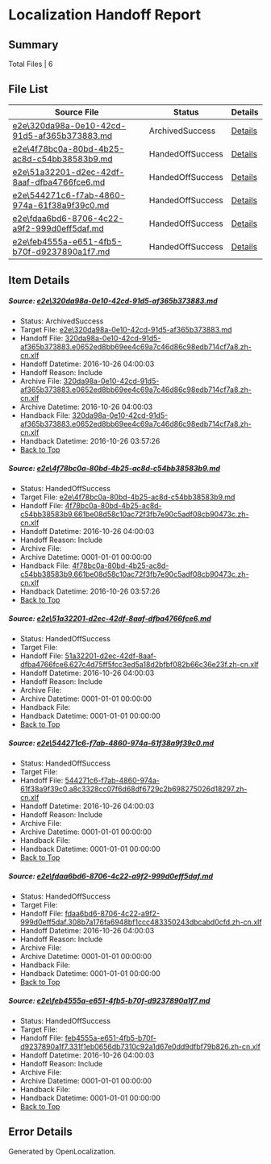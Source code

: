 # <a name='report-top'></a> Localization Handoff Report

## Summary
 Total Files | 6

## File List
 Source File | Status | Details 
 ----------- | ------ | ------- 
 [e2e\320da98a-0e10-42cd-91d5-af365b373883.md](https://github.com/OpenLocalizationTestOrg/ol-test0/blob/65938d365c0ac73cde60c72d8b3db24eec94e195/e2e/320da98a-0e10-42cd-91d5-af365b373883.md) | ArchivedSuccess | [Details](#af7361fc85ecbbc87f271edc08043fac5aaba1a91)
 [e2e\4f78bc0a-80bd-4b25-ac8d-c54bb38583b9.md](https://github.com/OpenLocalizationTestOrg/ol-test0/blob/160327c40667344ea5ee069e5f07e78d53fa69c3/e2e/4f78bc0a-80bd-4b25-ac8d-c54bb38583b9.md) | HandedOffSuccess | [Details](#5eea3b2e90bf5a6c2dc47ae41d61848ef31d818b2)
 [e2e\51a32201-d2ec-42df-8aaf-dfba4766fce6.md](https://github.com/OpenLocalizationTestOrg/ol-test0/blob/ce7e50831a7c6b208fb3abb4f1e1fa09657be44c/e2e/51a32201-d2ec-42df-8aaf-dfba4766fce6.md) | HandedOffSuccess | [Details](#caeb80a17a5708f819ab38c5d111b7d9f38a8eba3)
 [e2e\544271c6-f7ab-4860-974a-61f38a9f39c0.md](https://github.com/OpenLocalizationTestOrg/ol-test0/blob/c9c07b723b974074efb14739cc222935791d13d8/e2e/544271c6-f7ab-4860-974a-61f38a9f39c0.md) | HandedOffSuccess | [Details](#513cb52c7679487f26d5a6f948b78e397646e7a54)
 [e2e\fdaa6bd6-8706-4c22-a9f2-999d0eff5daf.md](https://github.com/OpenLocalizationTestOrg/ol-test0/blob/ce7e50831a7c6b208fb3abb4f1e1fa09657be44c/e2e/fdaa6bd6-8706-4c22-a9f2-999d0eff5daf.md) | HandedOffSuccess | [Details](#a0571d737831a448799e06c9fa8fcf7b2bd84d165)
 [e2e\feb4555a-e651-4fb5-b70f-d9237890a1f7.md](https://github.com/OpenLocalizationTestOrg/ol-test0/blob/2de78830a6b68e57fc20c782a64ed232d5c9201b/e2e/feb4555a-e651-4fb5-b70f-d9237890a1f7.md) | HandedOffSuccess | [Details](#55b31a93bd8c06e1ed83b9bdb5c245cbf5f9f36f6)

## Item Details
##### <a name='af7361fc85ecbbc87f271edc08043fac5aaba1a91'></a> Source: [e2e\320da98a-0e10-42cd-91d5-af365b373883.md](https://github.com/OpenLocalizationTestOrg/ol-test0/blob/65938d365c0ac73cde60c72d8b3db24eec94e195/e2e/320da98a-0e10-42cd-91d5-af365b373883.md)
* Status: ArchivedSuccess
* Target File: [e2e\320da98a-0e10-42cd-91d5-af365b373883.md](https://github.com/OpenLocalizationTestOrg/ol-test0-zhcn/blob/b42ce4a303836c8de5d2a9cb8b112668f1ea6f44/e2e/320da98a-0e10-42cd-91d5-af365b373883.md)
* Handoff File: [320da98a-0e10-42cd-91d5-af365b373883.e0652ed8bb69ee4c69a7c46d86c98edb714cf7a8.zh-cn.xlf](https://github.com/OpenLocalizationTestOrg/ol-test0-handoff/blob/0852fdf8f775d732919ed4588421c04437d08052/ol-handoff/OpenLocalizationTestOrg/ol-test0-zhcn/shujia/ht/320da98a-0e10-42cd-91d5-af365b373883.e0652ed8bb69ee4c69a7c46d86c98edb714cf7a8.zh-cn.xlf)
* Handoff Datetime: 2016-10-26 04:00:03
* Handoff Reason: Include
* Archive File: [320da98a-0e10-42cd-91d5-af365b373883.e0652ed8bb69ee4c69a7c46d86c98edb714cf7a8.zh-cn.xlf](https://github.com/OpenLocalizationTestOrg/ol-test0-handoff/blob/590ab26bb966aa813280c55932c3a0beb03a56c3/ol-archive/OpenLocalizationTestOrg/ol-test0-zhcn/shujia/ht/320da98a-0e10-42cd-91d5-af365b373883.e0652ed8bb69ee4c69a7c46d86c98edb714cf7a8.zh-cn.xlf)
* Archive Datetime: 2016-10-26 04:00:03
* Handback File: [320da98a-0e10-42cd-91d5-af365b373883.e0652ed8bb69ee4c69a7c46d86c98edb714cf7a8.zh-cn.xlf](https://github.com/OpenLocalizationTestOrg/ol-test0-handback/blob/ac778fb48e6bdd6b48cd4e01adc52511377ccda0/ol-handback/OpenLocalizationTestOrg/ol-test0-zhcn/shujia/mt/320da98a-0e10-42cd-91d5-af365b373883.e0652ed8bb69ee4c69a7c46d86c98edb714cf7a8.zh-cn.xlf)
* Handback Datetime: 2016-10-26 03:57:26
* [Back to Top](#report-top)

##### <a name='5eea3b2e90bf5a6c2dc47ae41d61848ef31d818b2'></a> Source: [e2e\4f78bc0a-80bd-4b25-ac8d-c54bb38583b9.md](https://github.com/OpenLocalizationTestOrg/ol-test0/blob/160327c40667344ea5ee069e5f07e78d53fa69c3/e2e/4f78bc0a-80bd-4b25-ac8d-c54bb38583b9.md)
* Status: HandedOffSuccess
* Target File: [e2e\4f78bc0a-80bd-4b25-ac8d-c54bb38583b9.md](https://github.com/OpenLocalizationTestOrg/ol-test0-zhcn/blob/b42ce4a303836c8de5d2a9cb8b112668f1ea6f44/e2e/4f78bc0a-80bd-4b25-ac8d-c54bb38583b9.md)
* Handoff File: [4f78bc0a-80bd-4b25-ac8d-c54bb38583b9.661be08d58c10ac72f3fb7e90c5adf08cb90473c.zh-cn.xlf](https://github.com/OpenLocalizationTestOrg/ol-test0-handoff/blob/0852fdf8f775d732919ed4588421c04437d08052/ol-handoff/OpenLocalizationTestOrg/ol-test0-zhcn/shujia/ht/4f78bc0a-80bd-4b25-ac8d-c54bb38583b9.661be08d58c10ac72f3fb7e90c5adf08cb90473c.zh-cn.xlf)
* Handoff Datetime: 2016-10-26 04:00:03
* Handoff Reason: Include
* Archive File: 
* Archive Datetime: 0001-01-01 00:00:00
* Handback File: [4f78bc0a-80bd-4b25-ac8d-c54bb38583b9.661be08d58c10ac72f3fb7e90c5adf08cb90473c.zh-cn.xlf](https://github.com/OpenLocalizationTestOrg/ol-test0-handback/blob/ac778fb48e6bdd6b48cd4e01adc52511377ccda0/ol-handback/OpenLocalizationTestOrg/ol-test0-zhcn/shujia/mt/4f78bc0a-80bd-4b25-ac8d-c54bb38583b9.661be08d58c10ac72f3fb7e90c5adf08cb90473c.zh-cn.xlf)
* Handback Datetime: 2016-10-26 03:57:26
* [Back to Top](#report-top)

##### <a name='caeb80a17a5708f819ab38c5d111b7d9f38a8eba3'></a> Source: [e2e\51a32201-d2ec-42df-8aaf-dfba4766fce6.md](https://github.com/OpenLocalizationTestOrg/ol-test0/blob/ce7e50831a7c6b208fb3abb4f1e1fa09657be44c/e2e/51a32201-d2ec-42df-8aaf-dfba4766fce6.md)
* Status: HandedOffSuccess
* Target File: 
* Handoff File: [51a32201-d2ec-42df-8aaf-dfba4766fce6.627c4d75ff5fcc3ed5a18d2bfbf082b66c36e23f.zh-cn.xlf](https://github.com/OpenLocalizationTestOrg/ol-test0-handoff/blob/0852fdf8f775d732919ed4588421c04437d08052/ol-handoff/OpenLocalizationTestOrg/ol-test0-zhcn/shujia/ht/51a32201-d2ec-42df-8aaf-dfba4766fce6.627c4d75ff5fcc3ed5a18d2bfbf082b66c36e23f.zh-cn.xlf)
* Handoff Datetime: 2016-10-26 04:00:03
* Handoff Reason: Include
* Archive File: 
* Archive Datetime: 0001-01-01 00:00:00
* Handback File: 
* Handback Datetime: 0001-01-01 00:00:00
* [Back to Top](#report-top)

##### <a name='513cb52c7679487f26d5a6f948b78e397646e7a54'></a> Source: [e2e\544271c6-f7ab-4860-974a-61f38a9f39c0.md](https://github.com/OpenLocalizationTestOrg/ol-test0/blob/c9c07b723b974074efb14739cc222935791d13d8/e2e/544271c6-f7ab-4860-974a-61f38a9f39c0.md)
* Status: HandedOffSuccess
* Target File: 
* Handoff File: [544271c6-f7ab-4860-974a-61f38a9f39c0.a8c3328cc07f6d68df6729c2b698275026d18297.zh-cn.xlf](https://github.com/OpenLocalizationTestOrg/ol-test0-handoff/blob/0852fdf8f775d732919ed4588421c04437d08052/ol-handoff/OpenLocalizationTestOrg/ol-test0-zhcn/shujia/ht/544271c6-f7ab-4860-974a-61f38a9f39c0.a8c3328cc07f6d68df6729c2b698275026d18297.zh-cn.xlf)
* Handoff Datetime: 2016-10-26 04:00:03
* Handoff Reason: Include
* Archive File: 
* Archive Datetime: 0001-01-01 00:00:00
* Handback File: 
* Handback Datetime: 0001-01-01 00:00:00
* [Back to Top](#report-top)

##### <a name='a0571d737831a448799e06c9fa8fcf7b2bd84d165'></a> Source: [e2e\fdaa6bd6-8706-4c22-a9f2-999d0eff5daf.md](https://github.com/OpenLocalizationTestOrg/ol-test0/blob/ce7e50831a7c6b208fb3abb4f1e1fa09657be44c/e2e/fdaa6bd6-8706-4c22-a9f2-999d0eff5daf.md)
* Status: HandedOffSuccess
* Target File: 
* Handoff File: [fdaa6bd6-8706-4c22-a9f2-999d0eff5daf.308b7a176fa6948bf1ccc483350243dbcabd0cfd.zh-cn.xlf](https://github.com/OpenLocalizationTestOrg/ol-test0-handoff/blob/0852fdf8f775d732919ed4588421c04437d08052/ol-handoff/OpenLocalizationTestOrg/ol-test0-zhcn/shujia/ht/fdaa6bd6-8706-4c22-a9f2-999d0eff5daf.308b7a176fa6948bf1ccc483350243dbcabd0cfd.zh-cn.xlf)
* Handoff Datetime: 2016-10-26 04:00:03
* Handoff Reason: Include
* Archive File: 
* Archive Datetime: 0001-01-01 00:00:00
* Handback File: 
* Handback Datetime: 0001-01-01 00:00:00
* [Back to Top](#report-top)

##### <a name='55b31a93bd8c06e1ed83b9bdb5c245cbf5f9f36f6'></a> Source: [e2e\feb4555a-e651-4fb5-b70f-d9237890a1f7.md](https://github.com/OpenLocalizationTestOrg/ol-test0/blob/2de78830a6b68e57fc20c782a64ed232d5c9201b/e2e/feb4555a-e651-4fb5-b70f-d9237890a1f7.md)
* Status: HandedOffSuccess
* Target File: 
* Handoff File: [feb4555a-e651-4fb5-b70f-d9237890a1f7.331f1eb0656db7310c92a1d67e0dd9dfbf79b826.zh-cn.xlf](https://github.com/OpenLocalizationTestOrg/ol-test0-handoff/blob/0852fdf8f775d732919ed4588421c04437d08052/ol-handoff/OpenLocalizationTestOrg/ol-test0-zhcn/shujia/ht/feb4555a-e651-4fb5-b70f-d9237890a1f7.331f1eb0656db7310c92a1d67e0dd9dfbf79b826.zh-cn.xlf)
* Handoff Datetime: 2016-10-26 04:00:03
* Handoff Reason: Include
* Archive File: 
* Archive Datetime: 0001-01-01 00:00:00
* Handback File: 
* Handback Datetime: 0001-01-01 00:00:00
* [Back to Top](#report-top)


## Error Details

Generated by OpenLocalization.
